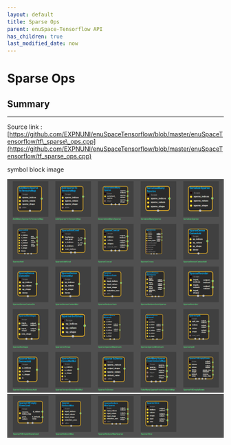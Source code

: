 ```yaml
--- 
layout: default 
title: Sparse Ops 
parent: enuSpace-Tensorflow API 
has_children: true 
last_modified_date: now 
--- 
```


# Sparse Ops

## Summary

---

Source link : [https://github.com/EXPNUNI/enuSpaceTensorflow/blob/master/enuSpaceTensorflow/tf\_sparse\_ops.cpp](https://github.com/EXPNUNI/enuSpaceTensorflow/blob/master/enuSpaceTensorflow/tf_sparse_ops.cpp)

symbol block image 

![](./assets/tf_sparse_ops_symbols1.png)![](/assets/tf_sparse_ops_symbols2.png)

